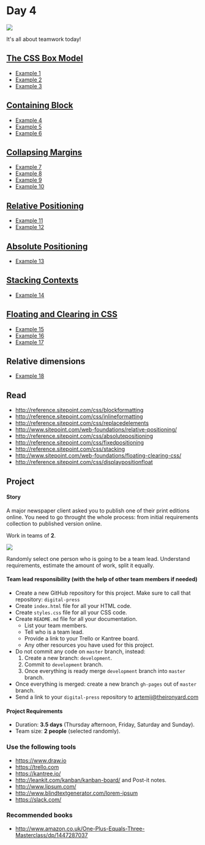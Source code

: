 # Day 4

![](http://cdn.ymaservices.com/editorial_service/media/images/000/038/976/original/gif_gifsicle_30_gif_460x344_81271c.gif.gif?1404204669)

It's all about teamwork today!

## [The CSS Box Model](http://www.sitepoint.com/web-foundations/css-box-model/)

+ [Example 1](http://jsbin.com/nukegu/edit?html,output)
+ [Example 2](http://jsbin.com/milora/edit?html,output)
+ [Example 3](http://jsbin.com/qugure/edit?html,output)

## [Containing Block](http://reference.sitepoint.com/css/containingblock)

+ [Example 4](http://jsbin.com/dilejep/edit?html,output)
+ [Example 5](http://jsbin.com/padabo/edit?html,output)
+ [Example 6](http://jsbin.com/yumiru/edit?html,output)

## [Collapsing Margins](http://www.sitepoint.com/web-foundations/collapsing-margins/)

+ [Example 7](http://jsbin.com/reyedo/edit?html,output)
+ [Example 8](http://jsbin.com/bukoci/edit?html,output)
+ [Example 9](http://jsbin.com/vuzeqex/edit?html,output)
+ [Example 10](http://jsbin.com/fomube/edit?html,output)

## [Relative Positioning](http://www.sitepoint.com/web-foundations/relative-positioning/)

+ [Example 11](http://jsbin.com/jikiwa/edit?html,output)
+ [Example 12](http://jsbin.com/rememo/edit?html,output)

## [Absolute Positioning](http://reference.sitepoint.com/css/absolutepositioning)

+ [Example 13](http://jsbin.com/rememo/edit?html,output)

## [Stacking Contexts](http://reference.sitepoint.com/css/stacking)

+ [Example 14](http://jsbin.com/ziweki/edit?html,output)

## [Floating and Clearing in CSS](http://www.sitepoint.com/web-foundations/floating-clearing-css/)

+ [Example 15](http://jsbin.com/xobefi/edit?html,output)
+ [Example 16](http://jsbin.com/nutoco/edit?html,output)
+ [Example 17](http://jsbin.com/goxese/edit?html,output)

## Relative dimensions

+ [Example 18](http://jsbin.com/tihede/edit?html,output)

## Read

+ http://reference.sitepoint.com/css/blockformatting
+ http://reference.sitepoint.com/css/inlineformatting
+ http://reference.sitepoint.com/css/replacedelements
+ http://www.sitepoint.com/web-foundations/relative-positioning/
+ http://reference.sitepoint.com/css/absolutepositioning
+ http://reference.sitepoint.com/css/fixedpositioning
+ http://reference.sitepoint.com/css/stacking
+ http://www.sitepoint.com/web-foundations/floating-clearing-css/
+ http://reference.sitepoint.com/css/displaypositionfloat

## Project

#### Story

A major newspaper client asked you to publish one of their print editions online. You need to go throught the whole process: from initial requirements collection to published version online.

Work in teams of __2__. 

![](http://media.tumblr.com/a1a0b5f9f2951bb1d6a1bfc4c2faaa26/tumblr_inline_n7nd56cUmz1sqxwb5.gif)

Randomly select one person who is going to be a team lead. Understand requirements, estimate the amount of work, split it equally.

#### Team lead responsibility (with the help of other team members if needed)

+ Create a new GitHub repository for this project. Make sure to call that repository: `digital-press`
+ Create `index.html` file for all your HTML code.
+ Create `styles.css` file for all your CSS code.
+ Create `README.md` file for all your documentation.
  + List your team members.
  + Tell who is a team lead.
  + Provide a link to your Trello or Kantree board.
  + Any other resources you have used for this project.
+ Do not commit any code on `master` branch, instead:
  1. Create a new branch: `development`. 
  2. Commit to `development` branch.
  3. Once everything is ready merge `development` branch into `master` branch.
+ Once everything is merged: create a new branch `gh-pages` out of `master` branch.
+ Send a link to your `digital-press` repository to artemij@theironyard.com

#### Project Requirements

+ Duration: __3.5 days__ (Thursday afternoon, Friday, Saturday and Sunday).
+ Team size: __2 people__ (selected randomly).

### Use the following tools

+ https://www.draw.io
+ https://trello.com
+ https://kantree.io/
+ http://leankit.com/kanban/kanban-board/ and Post-it notes.
+ http://www.lipsum.com/
+ http://www.blindtextgenerator.com/lorem-ipsum
+ https://slack.com/

### Recommended books

+ http://www.amazon.co.uk/One-Plus-Equals-Three-Masterclass/dp/1447287037
